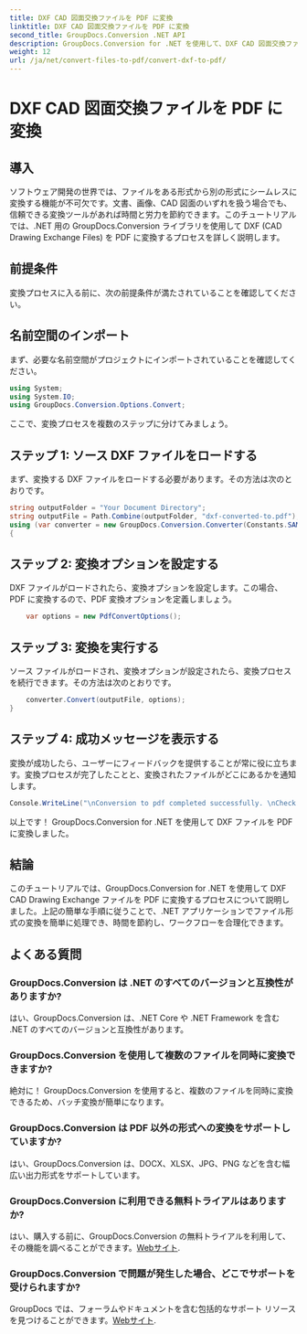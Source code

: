 ```yaml
---
title: DXF CAD 図面交換ファイルを PDF に変換
linktitle: DXF CAD 図面交換ファイルを PDF に変換
second_title: GroupDocs.Conversion .NET API
description: GroupDocs.Conversion for .NET を使用して、DXF CAD 図面交換ファイルを PDF に簡単に変換します。
weight: 12
url: /ja/net/convert-files-to-pdf/convert-dxf-to-pdf/
---
```


# DXF CAD 図面交換ファイルを PDF に変換

## 導入
ソフトウェア開発の世界では、ファイルをある形式から別の形式にシームレスに変換する機能が不可欠です。文書、画像、CAD 図面のいずれを扱う場合でも、信頼できる変換ツールがあれば時間と労力を節約できます。このチュートリアルでは、.NET 用の GroupDocs.Conversion ライブラリを使用して DXF (CAD Drawing Exchange Files) を PDF に変換するプロセスを詳しく説明します。
## 前提条件
変換プロセスに入る前に、次の前提条件が満たされていることを確認してください。

## 名前空間のインポート
まず、必要な名前空間がプロジェクトにインポートされていることを確認してください。
```csharp
using System;
using System.IO;
using GroupDocs.Conversion.Options.Convert;
```
ここで、変換プロセスを複数のステップに分けてみましょう。
## ステップ 1: ソース DXF ファイルをロードする
まず、変換する DXF ファイルをロードする必要があります。その方法は次のとおりです。
```csharp
string outputFolder = "Your Document Directory";
string outputFile = Path.Combine(outputFolder, "dxf-converted-to.pdf");
using (var converter = new GroupDocs.Conversion.Converter(Constants.SAMPLE_DXF))
{
```
## ステップ 2: 変換オプションを設定する
DXF ファイルがロードされたら、変換オプションを設定します。この場合、PDF に変換するので、PDF 変換オプションを定義しましょう。
```csharp
	var options = new PdfConvertOptions();
```
## ステップ 3: 変換を実行する
ソース ファイルがロードされ、変換オプションが設定されたら、変換プロセスを続行できます。その方法は次のとおりです。
```csharp
	converter.Convert(outputFile, options);
}
```
## ステップ 4: 成功メッセージを表示する
変換が成功したら、ユーザーにフィードバックを提供することが常に役に立ちます。変換プロセスが完了したことと、変換されたファイルがどこにあるかを通知します。
```csharp
Console.WriteLine("\nConversion to pdf completed successfully. \nCheck output in {0}", outputFolder);
```
以上です！ GroupDocs.Conversion for .NET を使用して DXF ファイルを PDF に変換しました。

## 結論
このチュートリアルでは、GroupDocs.Conversion for .NET を使用して DXF CAD Drawing Exchange ファイルを PDF に変換するプロセスについて説明しました。上記の簡単な手順に従うことで、.NET アプリケーションでファイル形式の変換を簡単に処理でき、時間を節約し、ワークフローを合理化できます。
## よくある質問
### GroupDocs.Conversion は .NET のすべてのバージョンと互換性がありますか?
はい、GroupDocs.Conversion は、.NET Core や .NET Framework を含む .NET のすべてのバージョンと互換性があります。
### GroupDocs.Conversion を使用して複数のファイルを同時に変換できますか?
絶対に！ GroupDocs.Conversion を使用すると、複数のファイルを同時に変換できるため、バッチ変換が簡単になります。
### GroupDocs.Conversion は PDF 以外の形式への変換をサポートしていますか?
はい、GroupDocs.Conversion は、DOCX、XLSX、JPG、PNG などを含む幅広い出力形式をサポートしています。
### GroupDocs.Conversion に利用できる無料トライアルはありますか?
はい、購入する前に、GroupDocs.Conversion の無料トライアルを利用して、その機能を調べることができます。[Webサイト](https://releases.groupdocs.com/).
### GroupDocs.Conversion で問題が発生した場合、どこでサポートを受けられますか?
 GroupDocs では、フォーラムやドキュメントを含む包括的なサポート リソースを見つけることができます。[Webサイト](https://forum.groupdocs.com/c/conversion/11).